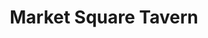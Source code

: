 ---
Name: Market Square Tavern
Area: Bingley
Address: 4 Queen Street, Bingley
Postcode: BD16 2JS
Web: https://www.marketsquaretavern.co.uk/
Facebook: https://www.facebook.com/marketsquaretavern
Lat: 
Lng: 
Member: 
Description: A lovingly designed modern pub taking inspiration from local surroundings.
  Giving our customers the best of today’s offering with craft beers, pub games, live
  sport, fresh food and social spaces.
splash: 
image-credit: 
internal-link: 
internal-link-text: 
LastUpdated: '2025-07-23'
closed-date: 
title: Market Square Tavern
permalink: "/venues/market_square_tavern.html"
layout: venue_page
---